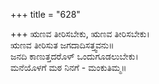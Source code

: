 +++
title = "628"

+++
ಋಣವ ತೀರಿಸಬೇಕು, ಋಣವ ತೀರಿಸಬೇಕು।  
ಋಣವ ತೀರಿಸುತ ಜಗದಾದಿಸತ್ತ್ವವನು॥  
ಜನದಿ ಕಾಣುತ್ತದರೊಳ್ ಒಂದುಗೂಡಲುಬೇಕು।  
ಮನೆಯೊಳಗೆ ಮಠ ನಿನಗೆ - ಮಂಕುತಿಮ್ಮ॥  
